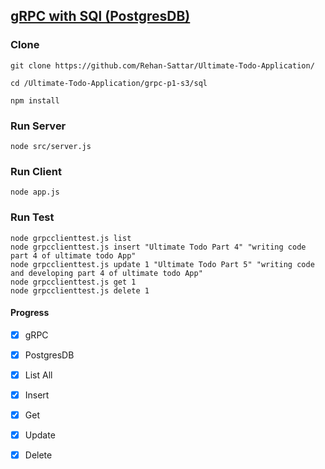 ## [gRPC with SQl (PostgresDB)](https://github.com/Rehan-Sattar/Ultimate-Todo-Application/tree/master/grpc-p1-s3/sql)

### Clone
```
git clone https://github.com/Rehan-Sattar/Ultimate-Todo-Application/

cd /Ultimate-Todo-Application/grpc-p1-s3/sql

npm install
```

### Run Server
```
node src/server.js

```
### Run Client
```
node app.js

```
### Run Test
```
node grpcclienttest.js list
node grpcclienttest.js insert "Ultimate Todo Part 4" "writing code  part 4 of ultimate todo App"
node grpcclienttest.js update 1 "Ultimate Todo Part 5" "writing code and developing part 4 of ultimate todo App"
node grpcclienttest.js get 1
node grpcclienttest.js delete 1

```

#### Progress
- [x] gRPC
- [x] PostgresDB
- [x] List All
- [x] Insert
- [x] Get
- [x] Update
- [x] Delete

